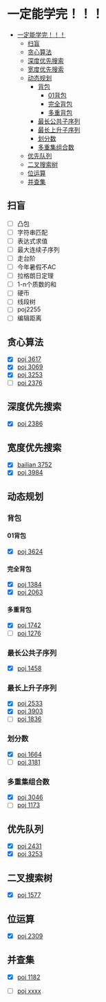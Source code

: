 
# 一定能学完！！！

- [一定能学完！！！](#%E4%B8%80%E5%AE%9A%E8%83%BD%E5%AD%A6%E5%AE%8C)
  - [扫盲](#%E6%89%AB%E7%9B%B2)
  - [贪心算法](#%E8%B4%AA%E5%BF%83%E7%AE%97%E6%B3%95)
  - [深度优先搜索](#%E6%B7%B1%E5%BA%A6%E4%BC%98%E5%85%88%E6%90%9C%E7%B4%A2)
  - [宽度优先搜索](#%E5%AE%BD%E5%BA%A6%E4%BC%98%E5%85%88%E6%90%9C%E7%B4%A2)
  - [动态规划](#%E5%8A%A8%E6%80%81%E8%A7%84%E5%88%92)
    - [背包](#%E8%83%8C%E5%8C%85)
      - [01背包](#01%E8%83%8C%E5%8C%85)
      - [完全背包](#%E5%AE%8C%E5%85%A8%E8%83%8C%E5%8C%85)
      - [多重背包](#%E5%A4%9A%E9%87%8D%E8%83%8C%E5%8C%85)
    - [最长公共子序列](#%E6%9C%80%E9%95%BF%E5%85%AC%E5%85%B1%E5%AD%90%E5%BA%8F%E5%88%97)
    - [最长上升子序列](#%E6%9C%80%E9%95%BF%E4%B8%8A%E5%8D%87%E5%AD%90%E5%BA%8F%E5%88%97)
    - [划分数](#%E5%88%92%E5%88%86%E6%95%B0)
    - [多重集组合数](#%E5%A4%9A%E9%87%8D%E9%9B%86%E7%BB%84%E5%90%88%E6%95%B0)
  - [优先队列](#%E4%BC%98%E5%85%88%E9%98%9F%E5%88%97)
  - [二叉搜索树](#%E4%BA%8C%E5%8F%89%E6%90%9C%E7%B4%A2%E6%A0%91)
  - [位运算](#%E4%BD%8D%E8%BF%90%E7%AE%97)
  - [并查集](#%E5%B9%B6%E6%9F%A5%E9%9B%86)

## 扫盲
- [ ] 凸包
- [ ] 字符串匹配
- [ ] 表达式求值
- [ ] 最大连续子序列
- [ ] 走台阶
- [ ] 今年暑假不AC
- [ ] 拉格朗日定理
- [ ] 1-n个质数的和
- [ ] 硬币
- [ ] 线段树
- [ ] poj2255
- [ ] 编辑距离

## 贪心算法
- [x] [poj 3617](http://poj.org/problem?id=3617)
- [x] [poj 3069](http://poj.org/problem?id=3069)
- [x] [poj 3253](http://poj.org/problem?id=3253)
- [ ] [poj 2376](http://poj.org/problem?id=2376)

## 深度优先搜索
- [x] [poj 2386](http://poj.org/problem?id=2386)

## 宽度优先搜索
- [x] [bailian 3752](http://bailian.openjudge.cn/practice/3752)
- [x] [poj 3984](http://poj.org/problem?id=3984)

## 动态规划
### 背包
#### 01背包
- [x] [poj 3624](http://poj.org/problem?id=3624)

#### 完全背包
- [x] [poj 1384](http://poj.org/problem?id=1384)
- [x] [poj 2063](http://poj.org/problem?id=2063)

#### 多重背包
- [x] [poj 1742](http://poj.org/problem?id=1742)
- [ ] [poj 1276](http://poj.org/problem?id=1276)

### 最长公共子序列
- [x] [poj 1458](http://poj.org/problem?id=1458)

### 最长上升子序列
- [x] [poj 2533](http://poj.org/problem?id=2533)
- [x] [poj 3903](http://poj.org/problem?id=3903)
- [ ] [poj 1836](http://poj.org/problem?id=1836)

### 划分数
- [x] [poj 1664](http://poj.org/problem?id=1664)
- [ ] [poj 3181](http://poj.org/problem?id=3181)

### 多重集组合数
- [x] [poj 3046](http://poj.org/problem?id=3046)
- [ ] [poj 1173](http://poj.org/problem?id=1173)

## 优先队列
- [x] [poj 2431](http://poj.org/problem?id=2431)
- [x] [poj 3253](http://poj.org/problem?id=3253)

## 二叉搜索树
- [x] [poj 1577](http://poj.org/problem?id=1577)

## 位运算
- [x] [poj 2309](http://poj.org/problem?id=2309)

## 并查集
- [x] [poj 1182](http://poj.org/problem?id=1182)


- [ ] [poj xxxx](http://poj.org/problem?id=xxxx)
